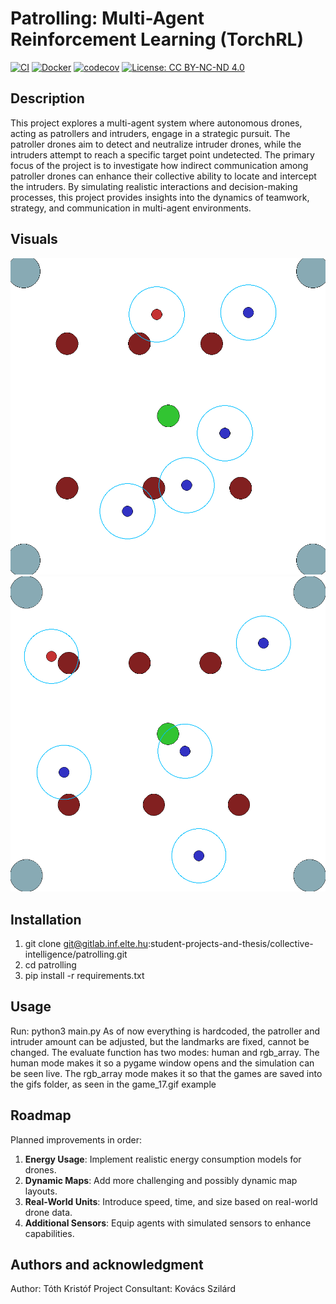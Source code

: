 # Patrolling: Multi-Agent Reinforcement Learning (TorchRL)

[![CI](https://github.com/elte-collective-intelligence/student-patrolling/actions/workflows/ci.yml/badge.svg)](https://github.com/elte-collective-intelligence/student-patrolling/actions/workflows/ci.yml)
[![Docker](https://github.com/elte-collective-intelligence/student-patrolling/actions/workflows/docker.yml/badge.svg)](https://github.com/elte-collective-intelligence/student-patrolling/actions/workflows/docker.yml)
[![codecov](https://codecov.io/gh/elte-collective-intelligence/student-patrolling/branch/main/graph/badge.svg)](https://codecov.io/gh/elte-collective-intelligence/student-patrolling)
[![License: CC BY-NC-ND 4.0](https://img.shields.io/badge/License-CC--BY--NC--ND%204.0-blue.svg)](LICENSE)

## Description
This project explores a multi-agent system where autonomous drones, acting as patrollers and intruders, engage in a strategic pursuit. The patroller drones aim to detect and neutralize intruder drones, while the intruders attempt to reach a specific target point undetected. The primary focus of the project is to investigate how indirect communication among patroller drones can enhance their collective ability to locate and intercept the intruders. By simulating realistic interactions and decision-making processes, this project provides insights into the dynamics of teamwork, strategy, and communication in multi-agent environments.

## Visuals
![current version](images/run1.png)
![demo](gifs/game_17.gif)

## Installation
1. git clone git@gitlab.inf.elte.hu:student-projects-and-thesis/collective-intelligence/patrolling.git
2. cd patrolling
3. pip install -r requirements.txt

## Usage
Run: python3 main.py
As of now everything is hardcoded, the patroller and intruder amount can be adjusted, but the landmarks are fixed, cannot be changed.
The evaluate function has two modes: human and rgb_array. 
The human mode makes it so a pygame window opens and the simulation can be seen live. 
The rgb_array mode makes it so that the games are saved into the gifs folder, as seen in the game_17.gif example

## Roadmap
Planned improvements in order:
1. **Energy Usage**: Implement realistic energy consumption models for drones.
2. **Dynamic Maps**: Add more challenging and possibly dynamic map layouts.
3. **Real-World Units**: Introduce speed, time, and size based on real-world drone data.
4. **Additional Sensors**: Equip agents with simulated sensors to enhance capabilities.

## Authors and acknowledgment
Author: Tóth Kristóf
Project Consultant: Kovács Szilárd 